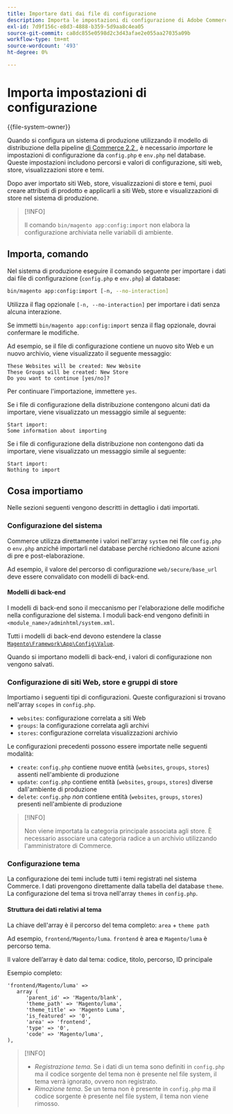 ```yaml
---
title: Importare dati dai file di configurazione
description: Importa le impostazioni di configurazione di Adobe Commerce dai file di configurazione.
exl-id: 7d9f156c-e8d3-4888-b359-5d9aa8c4ea05
source-git-commit: ca8dc855e0598d2c3d43afae2e055aa27035a09b
workflow-type: tm+mt
source-wordcount: '493'
ht-degree: 0%

---
```


# Importa impostazioni di configurazione

{{file-system-owner}}

Quando si configura un sistema di produzione utilizzando il modello di distribuzione della pipeline [ di Commerce 2.2 ](../deployment/technical-details.md), è necessario _importare_ le impostazioni di configurazione da `config.php` e `env.php` nel database.
Queste impostazioni includono percorsi e valori di configurazione, siti web, store, visualizzazioni store e temi.

Dopo aver importato siti Web, store, visualizzazioni di store e temi, puoi creare attributi di prodotto e applicarli a siti Web, store e visualizzazioni di store nel sistema di produzione.

>[!INFO]
>
>Il comando `bin/magento app:config:import` non elabora la configurazione archiviata nelle variabili di ambiente.

## Importa, comando

Nel sistema di produzione eseguire il comando seguente per importare i dati dai file di configurazione (`config.php` e `env.php`) al database:

```bash
bin/magento app:config:import [-n, --no-interaction]
```

Utilizza il flag opzionale `[-n, --no-interaction]` per importare i dati senza alcuna interazione.

Se immetti `bin/magento app:config:import` senza il flag opzionale, dovrai confermare le modifiche.

Ad esempio, se il file di configurazione contiene un nuovo sito Web e un nuovo archivio, viene visualizzato il seguente messaggio:

```
These Websites will be created: New Website
These Groups will be created: New Store
Do you want to continue [yes/no]?
```

Per continuare l&#39;importazione, immettere `yes`.

Se i file di configurazione della distribuzione contengono alcuni dati da importare, viene visualizzato un messaggio simile al seguente:

```
Start import:
Some information about importing
```

Se i file di configurazione della distribuzione non contengono dati da importare, viene visualizzato un messaggio simile al seguente:

```
Start import:
Nothing to import
```

## Cosa importiamo

Nelle sezioni seguenti vengono descritti in dettaglio i dati importati.

### Configurazione del sistema

Commerce utilizza direttamente i valori nell&#39;array `system` nei file `config.php` o `env.php` anziché importarli nel database perché richiedono alcune azioni di pre e post-elaborazione.

Ad esempio, il valore del percorso di configurazione `web/secure/base_url` deve essere convalidato con modelli di back-end.

#### Modelli di back-end

I modelli di back-end sono il meccanismo per l&#39;elaborazione delle modifiche nella configurazione del sistema.
I moduli back-end vengono definiti in `<module_name>/adminhtml/system.xml`.

Tutti i modelli di back-end devono estendere la classe [`Magento\Framework\App\Config\Value`](https://github.com/magento/magento2/blob/2.4/lib/internal/Magento/Framework/App/Config/Value.php).

Quando si importano modelli di back-end, i valori di configurazione non vengono salvati.

### Configurazione di siti Web, store e gruppi di store

Importiamo i seguenti tipi di configurazioni.
Queste configurazioni si trovano nell&#39;array `scopes` in `config.php`.

- `websites`: configurazione correlata a siti Web
- `groups`: la configurazione correlata agli archivi
- `stores`: configurazione correlata visualizzazioni archivio

Le configurazioni precedenti possono essere importate nelle seguenti modalità:

- `create`: `config.php` contiene nuove entità (`websites`, `groups`, `stores`) assenti nell&#39;ambiente di produzione
- `update`: `config.php` contiene entità (`websites`, `groups`, `stores`) diverse dall&#39;ambiente di produzione
- `delete`: `config.php` _non_ contiene entità (`websites`, `groups`, `stores`) presenti nell&#39;ambiente di produzione

>[!INFO]
>
>Non viene importata la categoria principale associata agli store. È necessario associare una categoria radice a un archivio utilizzando l&#39;amministratore di Commerce.

### Configurazione tema

La configurazione dei temi include tutti i temi registrati nel sistema Commerce. I dati provengono direttamente dalla tabella del database `theme`. La configurazione del tema si trova nell&#39;array `themes` in `config.php`.

#### Struttura dei dati relativi al tema

La chiave dell&#39;array è il percorso del tema completo: `area` + `theme path`

Ad esempio, `frontend/Magento/luma`.
`frontend` è area e `Magento/luma` è percorso tema.

Il valore dell’array è dato dal tema: codice, titolo, percorso, ID principale

Esempio completo:

```php?start_inline=1
'frontend/Magento/luma' =>
   array (
      'parent_id' => 'Magento/blank',
      'theme_path' => 'Magento/luma',
      'theme_title' => 'Magento Luma',
      'is_featured' => '0',
      'area' => 'frontend',
      'type' => '0',
      'code' => 'Magento/luma',
),
```

>[!INFO]
>
>- _Registrazione tema_. Se i dati di un tema sono definiti in `config.php` ma il codice sorgente del tema non è presente nel file system, il tema verrà ignorato, ovvero non registrato.
>- _Rimozione tema_. Se un tema non è presente in `config.php` ma il codice sorgente è presente nel file system, il tema non viene rimosso.
